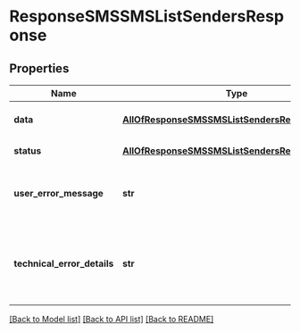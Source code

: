 # ResponseSMSSMSListSendersResponse

## Properties
Name | Type | Description | Notes
------------ | ------------- | ------------- | -------------
**data** | [**AllOfResponseSMSSMSListSendersResponseData**](AllOfResponseSMSSMSListSendersResponseData.md) | API specific response data | [optional] 
**status** | [**AllOfResponseSMSSMSListSendersResponseStatus**](AllOfResponseSMSSMSListSendersResponseStatus.md) | Response status | [optional] 
**user_error_message** | **str** | Error message, in a user readable format | [optional] 
**technical_error_details** | **str** | Technical error details, let us know if you received this. | [optional] 

[[Back to Model list]](../README.md#documentation-for-models) [[Back to API list]](../README.md#documentation-for-api-endpoints) [[Back to README]](../README.md)


